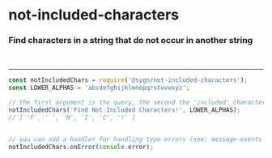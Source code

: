 # not-included-characters


### Find characters in a string that do not occur in another string


<br/>

---

```typescript
const notIncludedChars = require('@sygn/not-included-characters');
const LOWER_ALPHAS = 'abcdefghijklmnopqrstuvwxyz';

// the first argument is the query, the second the 'included' characters
notIncludedChars('Find Not Included Characters!', LOWER_ALPHAS);
// [ 'F', ' ', 'N', 'I', 'C', '!' ]


// you can add a handler for handling type errors (see: message-events npm package)
notIncludedChars.onError(console.error);
```